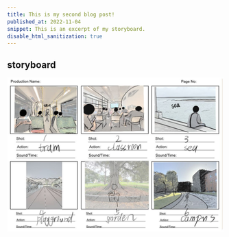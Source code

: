 ```yaml
---
title: This is my second blog post!
published_at: 2022-11-04
snippet: This is an excerpt of my storyboard.
disable_html_sanitization: true
---
```

## storyboard
![storyboard](../static/storyboard/WechatIMG10.jpg)
